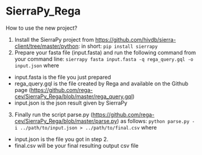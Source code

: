 # SierraPy_Rega

How to use the new project?

1. Install the SierraPy project from https://github.com/hivdb/sierra-client/tree/master/python: 
in short: 
```pip install sierrapy```
2. Prepare your fasta file (input.fasta) and run the following command from your command line: 
```sierrapy fasta input.fasta -q rega_query.gql -o input.json```
where 
  * input.fasta is the file you just prepared
  * rega_query.gql is the file created by Rega and available on the Github page (https://github.com/rega-cev/SierraPy_Rega/blob/master/rega_query.gql)
  * input.json is the json result given by SierraPy

3. Finally run the script parse.py (https://github.com/rega-cev/SierraPy_Rega/blob/master/parse.py) as follows:
```python parse.py -i ../path/to/input.json > ../path/to/final.csv```
where 
  * input.json is the file you got in step 2.
  * final.csv will be your final resulting output csv file
